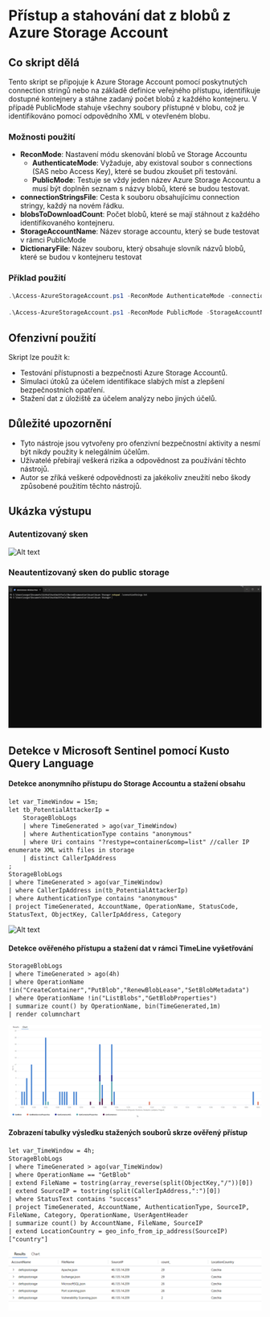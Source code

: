 # Přístup a stahování dat z blobů z Azure Storage Account

## Co skript dělá
Tento skript se připojuje k Azure Storage Account pomocí poskytnutých connection stringů nebo na základě definice veřejného přístupu, identifikuje dostupné kontejnery a stáhne zadaný počet blobů z každého kontejneru. V případě PublicMode stahuje všechny soubory přístupné v blobu, což je identifikováno pomocí odpovědního XML v otevřeném blobu.

### Možnosti použití
- **ReconMode**: Nastavení módu skenování blobů ve Storage Accountu
    - **AuthenticateMode**: Vyžaduje, aby existoval soubor s connections (SAS nebo Access Key), které se budou zkoušet při testování.
    - **PublicMode**: Testuje se vždy jeden název Azure Storage Accountu a musí být doplněn seznam s názvy blobů, které se budou testovat.
- **connectionStringsFile**: Cesta k souboru obsahujícímu connection stringy, každý na novém řádku.
- **blobsToDownloadCount**: Počet blobů, které se mají stáhnout z každého identifikovaného kontejneru.
- **StorageAccountName**: Název storage accountu, který se bude testovat v rámci PublicMode
- **DictionaryFile**: Název souboru, který obsahuje slovník názvů blobů, které se budou v kontejneru testovat


### Příklad použití
```powershell
.\Access-AzureStorageAccount.ps1 -ReconMode AuthenticateMode -connectionStringsFile "connectionStrings.txt" -blobsToDownloadCount 5

.\Access-AzureStorageAccount.ps1 -ReconMode PublicMode -StorageAccountName publicstorageaccount -DictionaryFile .\small.txt

```

## Ofenzivní použití
Skript lze použít k:
- Testování přístupnosti a bezpečnosti Azure Storage Accountů.
- Simulaci útoků za účelem identifikace slabých míst a zlepšení bezpečnostních opatření.
- Stažení dat z úložiště za účelem analýzy nebo jiných účelů.

## Důležité upozornění
- Tyto nástroje jsou vytvořeny pro ofenzivní bezpečnostní aktivity a nesmí být nikdy použity k nelegálním účelům.
- Uživatelé přebírají veškerá rizika a odpovědnost za používání těchto nástrojů.
- Autor se zříká veškeré odpovědnosti za jakékoliv zneužití nebo škody způsobené použitím těchto nástrojů.

## Ukázka výstupu
### Autentizovaný sken
![Alt text](https://github.com/cyb3r5t4lk3r/HackSmithTools/blob/main/Media/Azure-Storage-Authenticate.gif)

### Neautentizovaný sken do public storage
![Alt text](https://github.com/cyb3r5t4lk3r/HackSmithTools/blob/main/Media/Azure-Storage-Public.gif)

## Detekce v Microsoft Sentinel pomocí Kusto Query Language

#### Detekce anonymního přístupu do Storage Accountu a stažení obsahu
```kusto
let var_TimeWindow = 15m;
let tb_PotentialAttackerIp = 
    StorageBlobLogs
    | where TimeGenerated > ago(var_TimeWindow)
    | where AuthenticationType contains "anonymous"
    | where Uri contains "?restype=container&comp=list" //caller IP enumerate XML with files in storage
    | distinct CallerIpAddress
;
StorageBlobLogs
| where TimeGenerated > ago(var_TimeWindow)
| where CallerIpAddress in(tb_PotentialAttackerIp)
| where AuthenticationType contains "anonymous"
| project TimeGenerated, AccountName, OperationName, StatusCode, StatusText, ObjectKey, CallerIpAddress, Category
```
![Alt text](https://github.com/cyb3r5t4lk3r/HackSmithTools/blob/main/Media/Azure-Storage-KPQL-Public-Access.png)

#### Detekce ověřeného přístupu a stažení dat v rámci TimeLine vyšetřování
```kusto
StorageBlobLogs
| where TimeGenerated > ago(4h)
| where OperationName !in("CreateContainer","PutBlob","RenewBlobLease","SetBlobMetadata")
| where OperationName !in("ListBlobs","GetBlobProperties")
| summarize count() by OperationName, bin(TimeGenerated,1m)
| render columnchart 
```

![Alt text](https://github.com/cyb3r5t4lk3r/HackSmithTools/blob/main/Media/Azure-Storage-KQL-TimeLine.png)

#### Zobrazení tabulky výsledku stažených souborů skrze ověřený přístup
```kusto
let var_TimeWindow = 4h;
StorageBlobLogs
| where TimeGenerated > ago(var_TimeWindow)
| where OperationName == "GetBlob"
| extend FileName = tostring(array_reverse(split(ObjectKey,"/"))[0])
| extend SourceIP = tostring(split(CallerIpAddress,":")[0])
| where StatusText contains "success"
| project TimeGenerated, AccountName, AuthenticationType, SourceIP, FileName, Category, OperationName, UserAgentHeader
| summarize count() by AccountName, FileName, SourceIP
| extend LocationCountry = geo_info_from_ip_address(SourceIP)["country"]
```
![Alt text](https://github.com/cyb3r5t4lk3r/HackSmithTools/blob/main/Media/Azure-Storage-KQL-GridView.png)